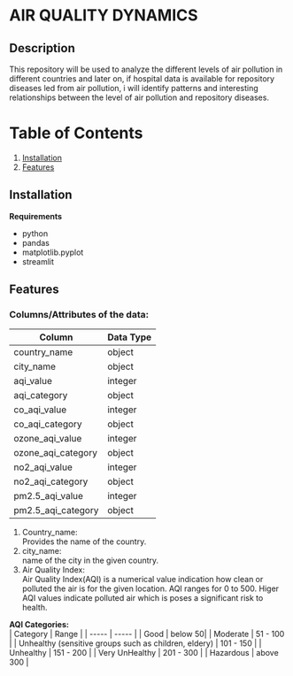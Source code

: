 # AIR QUALITY DYNAMICS

## Description
This repository will be used to analyze the different levels of air pollution in different countries and later on, if hospital data is available for repository diseases led from air pollution, i will identify patterns and interesting relationships between the level of air pollution and repository diseases.  

# Table of Contents
1. [Installation](#installation)
1. [Features](#features)


## Installation 

**Requirements**
- python
- pandas  
- matplotlib.pyplot
- streamlit 

## Features   
### Columns/Attributes of the data:   

| Column | Data Type |
| ---- | ---- |
| country_name | object |
| city_name | object  |
| aqi_value |  integer |
| aqi_category | object  |
| co_aqi_value | integer  |
| co_aqi_category | object |
| ozone_aqi_value | integer |
| ozone_aqi_category | object  |
| no2_aqi_value | integer  |
| no2_aqi_category | object |
| pm2.5_aqi_value | integer |
| pm2.5_aqi_category | object  |


1. Country_name:  
Provides the name of the country.  
2. city_name:  
name of the city in the given country.
3.  Air Quality Index:   
Air Quality Index(AQI) is a numerical value indication how clean or polluted the air is for the given location. AQI ranges for 0 to 500. Higer AQI values indicate polluted air which is poses a significant risk to health. 

**AQI Categories:**   
| Category | Range | 
| ----- | ----- |
| Good | below 50|
| Moderate | 51 - 100 |
| Unhealthy  (sensitive groups such as children, eldery) | 101 - 150 |
| Unhealthy | 151 - 200 |
| Very UnHealthy | 201 - 300 |
| Hazardous | above 300 |
